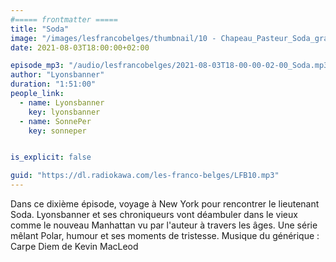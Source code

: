 ```yaml
---
#===== frontmatter =====
title: "Soda"
image: "/images/lesfrancobelges/thumbnail/10 - Chapeau_Pasteur_Soda_grand_format.jpg"
date: 2021-08-03T18:00:00+02:00

episode_mp3: "/audio/lesfrancobelges/2021-08-03T18-00-00-02-00_Soda.mp3"
author: "Lyonsbanner"
duration: "1:51:00"
people_link: 
  - name: Lyonsbanner
    key: lyonsbanner
  - name: SonnePer
    key: sonneper


is_explicit: false

guid: "https://dl.radiokawa.com/les-franco-belges/LFB10.mp3"
---
```


<PodcastHeader/>

<!-- ECRIRE LA DESCRIPTION DE L'EPISODE SOUS CETTE LIGNE -->
Dans ce dixième épisode, voyage à New York pour rencontrer le lieutenant Soda. Lyonsbanner et ses chroniqueurs vont déambuler dans le vieux comme le nouveau Manhattan vu par l'auteur à travers les âges. Une série mêlant Polar, humour et ses moments de tristesse. Musique du générique : Carpe Diem de Kevin MacLeod

